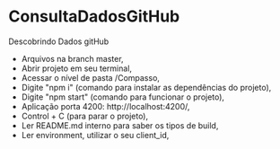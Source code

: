 # ConsultaDadosGitHub
Descobrindo Dados gitHub

- Arquivos na branch master,
- Abrir projeto em seu terminal,
- Acessar o nível de pasta /Compasso,
- Digite "npm i" (comando para instalar as dependências do projeto),
- Digite "npm start" (comando para funcionar o projeto),
- Aplicação porta 4200: http://localhost:4200/,
- Control + C (para parar o projeto),
- Ler README.md interno para saber os tipos de build,
- Ler environment, utilizar o seu client_id,
